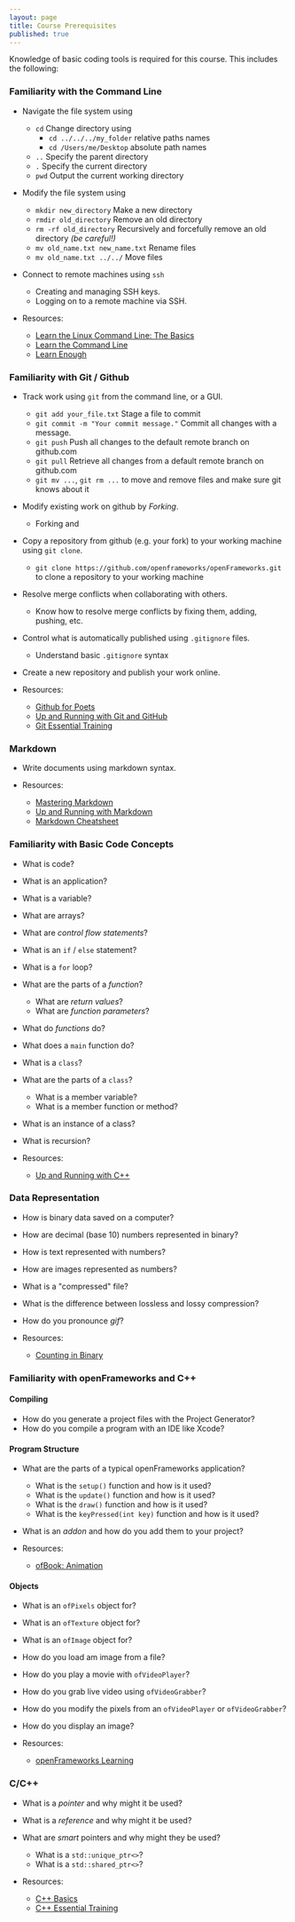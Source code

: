 ```yaml
---
layout: page
title: Course Prerequisites
published: true
---
```


Knowledge of basic coding tools is required for this course. This includes the following:

### Familiarity with the Command Line
- Navigate the file system using
  - `cd` Change directory using
    - `cd ../../../my_folder` relative paths names
    - `cd /Users/me/Desktop` absolute path names
  - `..` Specify the parent directory
  - `.` Specify the current directory
  - `pwd` Output the current working directory

- Modify the file system using
  - `mkdir new_directory` Make a new directory
  - `rmdir old_directory` Remove an old directory
  - `rm -rf old_directory` Recursively and forcefully remove an old directory _(be careful!)_
  - `mv old_name.txt new_name.txt` Rename files
  - `mv old_name.txt ../../` Move files

- Connect to remote machines using `ssh`
  - Creating and managing SSH keys.
  - Logging on to a remote machine via SSH.

- Resources:
  - [Learn the Linux Command Line: The Basics](https://www.lynda.com/Linux-tutorials/Learn-Linux-Command-Line-Basics/435539-2.html)
  - [Learn the Command Line](https://www.codecademy.com/learn/learn-the-command-line)
  - [Learn Enough](https://www.learnenough.com/command-line-tutorial)

### Familiarity with Git / Github
- Track work using `git` from the command line, or a GUI.
  - `git add your_file.txt` Stage a file to commit
  - `git commit -m "Your commit message."` Commit all changes with a message.
  - `git push` Push all changes to the default remote branch on github.com
  - `git pull` Retrieve all changes from a default remote branch on github.com
  - `git mv ...`, `git rm ...` to move and remove files and make sure git knows about it
- Modify existing work on github by _Forking_.
  - Forking and
- Copy a repository from github (e.g. your fork) to your working machine using `git clone`.
  - `git clone https://github.com/openframeworks/openFrameworks.git` to clone a repository to your working machine
- Resolve merge conflicts when collaborating with others.
  - Know how to resolve merge conflicts by fixing them, adding, pushing, etc.
- Control what is automatically published using `.gitignore` files.
  - Understand basic `.gitignore` syntax
- Create a new repository and publish your work online.

- Resources:
  - [Github for Poets](https://www.youtube.com/playlist?list=PLRqwX-V7Uu6ZF9C0YMKuns9sLDzK6zoiV)
  - [Up and Running with Git and GitHub](https://www.lynda.com/Git-tutorials/Up-Running-Git-GitHub/409275-2.html)
  - [Git Essential Training](https://www.lynda.com/Git-tutorials/Git-Essential-Training/100222-2.html)

### Markdown
- Write documents using markdown syntax.

- Resources:
  - [Mastering Markdown](https://guides.github.com/features/mastering-markdown/)
  - [Up and Running with Markdown](https://www.lynda.com/Web-Development-tutorials/Up-Running-Markdown/438888-2.html)
  - [Markdown Cheatsheet](https://github.com/adam-p/markdown-here/wiki/Markdown-Cheatsheet)

### Familiarity with Basic Code Concepts
- What is code?
- What is an application?
- What is a variable?
- What are arrays?
- What are _control flow statements_?
- What is an `if` / `else` statement?
- What is a `for` loop?
- What are the parts of a _function_?
  - What are _return values_?
  - What are _function parameters_?
- What do _functions_ do?
- What does a `main` function do?
- What is a `class`?
- What are the parts of a `class`?
  - What is a member variable?
  - What is a member function or method?  
- What is an instance of a class?
- What is recursion?

- Resources:
  - [Up and Running with C++](https://www.lynda.com/C-tutorials/Up-Running-C/167922-2.html)

### Data Representation
- How is binary data saved on a computer?
- How are decimal (base 10) numbers represented in binary?
- How is text represented with numbers?
- How are images represented as numbers?
- What is a "compressed" file?
- What is the difference between lossless and lossy compression?
- How do you pronounce _gif_?

- Resources:
  - [Counting in Binary](https://www.youtube.com/watch?v=apCLHmPsC68)

### Familiarity with openFrameworks and C++

#### Compiling
- How do you generate a project files with the Project Generator?
- How do you compile a program with an IDE like Xcode?

#### Program Structure
- What are the parts of a typical openFrameworks application?
  - What is the `setup()` function and how is it used?
  - What is the `update()` function and how is it used?
  - What is the `draw()` function and how is it used?
  - What is the `keyPressed(int key)` function and how is it used?
- What is an _addon_ and how do you add them to your project?

- Resources:
  - [ofBook: Animation](http://openframeworks.cc/ofBook/chapters/animation.html)

#### Objects
- What is an `ofPixels` object for?
- What is an `ofTexture` object for?
- What is an `ofImage` object for?
- How do you load am image from a file?
- How do you play a movie with `ofVideoPlayer`?
- How do you grab live video using `ofVideoGrabber`?
- How do you modify the pixels from an `ofVideoPlayer` or `ofVideoGrabber`?
- How do you display an image?

- Resources:
  - [openFrameworks Learning](http://openframeworks.cc/learning/)

### C/C++
- What is a _pointer_ and why might it be used?
- What is a _reference_ and why might it be used?
- What are _smart_ pointers and why might they be used?
  - What is a `std::unique_ptr<>`?
  - What is a `std::shared_ptr<>`?

- Resources:
  - [C++ Basics](http://openframeworks.cc/ofBook/chapters/cplusplus_basics.html)
  - [C++ Essential Training](https://www.lynda.com/C-tutorials/C-Essential-Training/182674-2.html)
